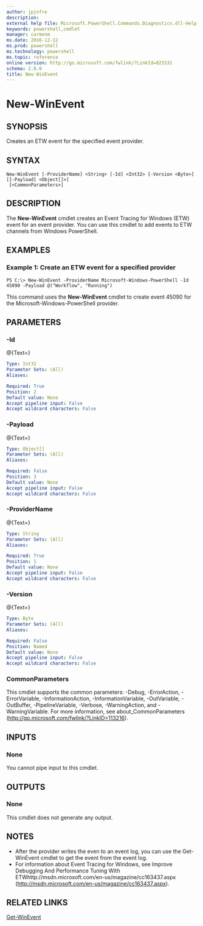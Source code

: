 ```yaml
---
author: jpjofre
description: 
external help file: Microsoft.PowerShell.Commands.Diagnostics.dll-Help.xml
keywords: powershell,cmdlet
manager: carmonm
ms.date: 2016-12-12
ms.prod: powershell
ms.technology: powershell
ms.topic: reference
online version: http://go.microsoft.com/fwlink/?LinkId=821531
schema: 2.0.0
title: New WinEvent
---
```


# New-WinEvent

## SYNOPSIS
Creates an ETW event for the specified event provider.

## SYNTAX

```
New-WinEvent [-ProviderName] <String> [-Id] <Int32> [-Version <Byte>] [[-Payload] <Object[]>]
 [<CommonParameters>]
```

## DESCRIPTION
The **New-WinEvent** cmdlet creates an Event Tracing for Windows (ETW) event for an event provider.
You can use this cmdlet to add events to ETW channels from Windows PowerShell.

## EXAMPLES

### Example 1: Create an ETW event for a specified provider
```
PS C:\> New-WinEvent -ProviderName Microsoft-Windows-PowerShell -Id 45090 -Payload @("Workflow", "Running")
```

This command uses the **New-WinEvent** cmdlet to create event 45090 for the Microsoft-Windows-PowerShell provider.

## PARAMETERS

### -Id
@{Text=}

```yaml
Type: Int32
Parameter Sets: (All)
Aliases: 

Required: True
Position: 2
Default value: None
Accept pipeline input: False
Accept wildcard characters: False
```

### -Payload
@{Text=}

```yaml
Type: Object[]
Parameter Sets: (All)
Aliases: 

Required: False
Position: 3
Default value: None
Accept pipeline input: False
Accept wildcard characters: False
```

### -ProviderName
@{Text=}

```yaml
Type: String
Parameter Sets: (All)
Aliases: 

Required: True
Position: 1
Default value: None
Accept pipeline input: False
Accept wildcard characters: False
```

### -Version
@{Text=}

```yaml
Type: Byte
Parameter Sets: (All)
Aliases: 

Required: False
Position: Named
Default value: None
Accept pipeline input: False
Accept wildcard characters: False
```

### CommonParameters
This cmdlet supports the common parameters: -Debug, -ErrorAction, -ErrorVariable, -InformationAction, -InformationVariable, -OutVariable, -OutBuffer, -PipelineVariable, -Verbose, -WarningAction, and -WarningVariable. For more information, see about_CommonParameters (http://go.microsoft.com/fwlink/?LinkID=113216).

## INPUTS

### None
You cannot pipe input to this cmdlet.

## OUTPUTS

### None
This cmdlet does not generate any output.

## NOTES
* After the provider writes the even to an event log, you can use the Get-WinEvent cmdlet to get the event from the event log.
* For information about Event Tracing for Windows, see Improve Debugging And Performance Tuning With ETWhttp://msdn.microsoft.com/en-us/magazine/cc163437.aspx (http://msdn.microsoft.com/en-us/magazine/cc163437.aspx).

## RELATED LINKS

[Get-WinEvent](Get-WinEvent.md)

